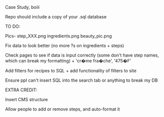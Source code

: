 Case Study, boiii

Repo should include a copy of your .sql database

TO DO:

Pics-
  step_XXX.png
  ingredients.png
  beauty_pic.png

Fix data to look better (no more ?s on ingredients + steps)

Check pages to see if data is input correctly (some don't have step names, which can break my formatting) + 'cr�me fra�che', '475�F'

Add filters for recipes to SQL + add functionality of filters to site

Ensure ppl can't insert SQL into the search tab or anything to break my DB

EXTRA CREDIT:

Insert CMS structure

Allow people to add or remove steps, and auto-format it
